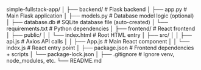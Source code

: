 simple-fullstack-app/
│
├── backend/                   # Flask backend
│   ├── app.py                 # Main Flask application
│   ├── models.py              # Database model logic (optional)
│   ├── database.db            # SQLite database file (auto-created)
│   └── requirements.txt       # Python dependencies
│
├── frontend/                  # React frontend
│   ├── public/
│   │   └── index.html         # Root HTML entry
│   ├── src/
│   │   ├── api.js             # Axios API calls
│   │   ├── App.js             # Main React component
│   │   └── index.js           # React entry point
│   ├── package.json           # Frontend dependencies + scripts
│   └── package-lock.json
│
├── .gitignore                 # Ignore venv, node_modules, etc.
└── README.md
